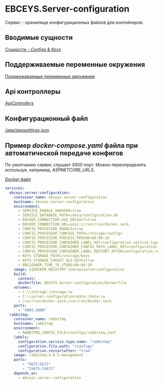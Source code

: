 # EBCEYS.Server-configuration

Сервис - хранилище конфигурационных файлов для контейнеров.

## Вводимые сущности

[Сущности - *Configs* & *Keys*](./docs/Entities.md)

## Поддерживаемые переменные окружения

[Поддерживаемые переменные окружения](./docs/EnvironmentVariables.md)

## Api контроллеры

[*ApiControllers*](./docs/WebApi.md)

## Конфигурационный файл

[*/app/appsettings.json*](./docs/appsettings.md)

## Пример *docker-compose.yaml* файла при автоматической передаче конфигов

По умолчанию сервис слушает 3000 порт. Можно переопределить используя, например, *ASPNETCORE_URLS*.

[*Docker* файл](./src/EBCEYS.Server-configuration/Dockerfile)

```yaml
services:
  ebceys.server-configuration:
    container_name: ebceys.server-configuration
    hostname: ebceys.server-configuration
    environment:
      - SERVICE_ENABLE_SWAGGER=true
      - SERVICE_DATABASE_PATH=/data/configuration.db 
      - DOCKER_CONNECTION_USE_DEFAULT=true
      - DOCKER_CONNECTION_URL=unix:///var/run/docker.sock
      - CONFIG_PROCESSOR_ENABLE=true
      - CONFIG_PROCESSOR_CONFIGS_PATH=/storage/configs
      - CONFIG_PROCESSOR_PROCESS_PERIOD=00:00:10
      - CONFIG_PROCESSOR_CONTAINER_LABEL_KEY=configuration.service.type.name
      - CONFIG_PROCESSOR_CONTAINER_CONFIG_PATH_LABEL_KEY=configuration.file.path
      - CONFIG_PROCESSOR_CONTAINER_LABEL_RESTART_AFTER=configuration.restartafter
      - KEYS_STORAGE_PATH=/storage/keys
      - KEYS_STORAGE_FORGET_OLD_KEYS=true
      - DBCLEANER_TIME_TO_STORE=00:00:10
    image: ${DOCKER_REGISTRY-}ebceysserverconfiguration
    build:
      context: .
      dockerfile: EBCEYS.Server-configuration/Dockerfile
    volumes:
      - C:\\storage:/storage:rw
      - C:\\server-configuration\data:/data:rw
      - /var/run/docker.sock:/var/run/docker.sock
    ports:
      - "5005:3000"
  rabbitmq:
    container_name: rabbitmq
    hostname: rabbitmq
    environment:
      - RABBITMQ_CONFIG_FILE=/configs/rabbitmq.conf
    labels:
      configuration.service.type.name: "rabbitmq"
      configuration.file.path: "/configs"
      configuration.restartafter: "true"
    image: rabbitmq:4.0.5-management
    ports:
        - "5675:5672"
        - "15675:15672"
    depends_on:
      - ebceys.server-configuration
```